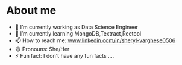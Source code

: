 # About me

- 🔭 I’m currently working as Data Science Engineer
- 🌱 I’m currently learning MongoDB,Textract,Reetool
- 📫 How to reach me: www.linkedin.com/in/sheryl-varghese0506
- 😄 Pronouns: She/Her
- ⚡ Fun fact: I don't have any fun facts ....


